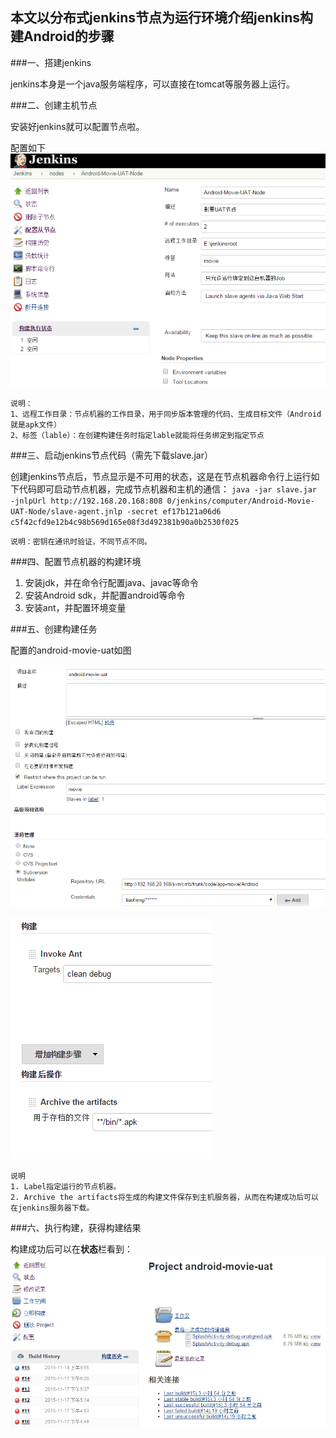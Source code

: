 本文以分布式jenkins节点为运行环境介绍jenkins构建Android的步骤
---
###一、搭建jenkins

jenkins本身是一个java服务端程序，可以直接在tomcat等服务器上运行。


###二、创建主机节点

安装好jenkins就可以配置节点啦。

配置如下
![](./20151118100923211.png)

	说明：
	1、远程工作目录：节点机器的工作目录，用于同步版本管理的代码、生成目标文件（Android就是apk文件）
	2、标签（lable）：在创建构建任务时指定lable就能将任务绑定到指定节点

###三、启动jenkins节点代码（需先下载slave.jar）

创建jenkins节点后，节点显示是不可用的状态，这是在节点机器命令行上运行如下代码即可启动节点机器，完成节点机器和主机的通信：
`java -jar slave.jar -jnlpUrl http://192.168.20.168:808
0/jenkins/computer/Android-Movie-UAT-Node/slave-agent.jnlp -secret ef17b121a06d6
c5f42cfd9e12b4c98b569d165e08f3d492381b90a0b2530f025`
	
	说明：密钥在通讯时验证，不同节点不同。

###四、配置节点机器的构建环境
	
1. 安装jdk，并在命令行配置java、javac等命令
2. 安装Android sdk，并配置android等命令
3. 安装ant，并配置环境变量


###五、创建构建任务

配置的android-movie-uat如图

![](20151118134249684.png)

![](20151118134318775.png)

	说明
	1. Label指定运行的节点机器。
	2. Archive the artifacts将生成的构建文件保存到主机服务器，从而在构建成功后可以在jenkins服务器下载。


###六、执行构建，获得构建结果

构建成功后可以在**状态**栏看到：
![](20151118135028590.png)

 